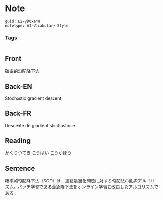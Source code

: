 # Note
```
guid: L2-yD0xanW
notetype: AI-Vocabulary-Style
```

### Tags
```
```

## Front
確率的勾配降下法

## Back-EN
Stochastic gradient descent

## Back-FR
Descente de gradient stochastique

## Reading
かくりつてき  こうばい  こうかほう

## Sentence
確率的勾配降下法（SGD）は、連続最適化問題に対する勾配法の乱択アルゴリズム。バッチ学習である最急降下法をオンライン学習に改良したアルゴリズムである。
